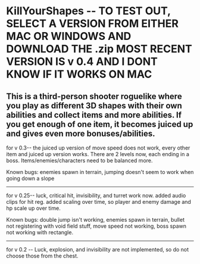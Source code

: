 # KillYourShapes -- TO TEST OUT, SELECT A VERSION FROM EITHER MAC OR WINDOWS AND DOWNLOAD THE .zip MOST RECENT VERSION IS v 0.4 AND I DONT KNOW IF IT WORKS ON MAC
This is a third-person shooter roguelike where you play as different 3D shapes with their own abilities and collect items and more abilities. If you get enough of one item, it becomes juiced up and gives even more bonuses/abilities.
-------------------------------------------------------------------------------------------------------------
for v 0.3-- the juiced up version of move speed does not work, every other item and juiced up version works. There are 2 levels now, each ending in a boss. Items/enemies/characters need to be balanced more.

Known bugs: enemies spawn in terrain, jumping doesn't seem to work when going down a slope

-------------------------------------------------------------------------------------------------------------
for v 0.25-- luck, critical hit, invisibility, and turret work now. added audio clips for hit reg. added scaling over time, so player and enemy damage and hp scale up over time.

Known bugs: double jump isn't working, enemies spawn in terrain, bullet not registering with void field stuff, move speed not working, boss spawn not working with rectangle.


-------------------------------------------------------------------------------------------------------------
for v 0.2 -- Luck, explosion, and invisibility are not implemented, so do not choose those from the chest.
